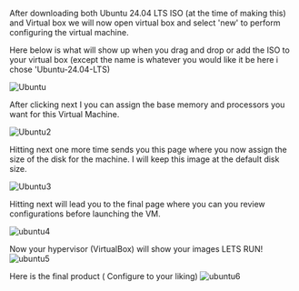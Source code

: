 After downloading both Ubuntu 24.04 LTS ISO (at the time of making this) and Virtual box we will now open virtual box and select 'new' to perform configuring the virtual machine. 


Here below is what will show up when you drag and drop or add the ISO to your virtual box (except the name is whatever you would like it be here i chose 'Ubuntu-24.04-LTS)


![Ubuntu](https://github.com/user-attachments/assets/c9bdfa88-efc0-4015-99da-05a663b2d633)


After clicking next I you can assign the base memory and processors you want for this Virtual Machine. 

![Ubuntu2](https://github.com/user-attachments/assets/9f65bf68-8d05-4b81-8faf-76f80be19613)


Hitting next one more time sends you this page where you now assign the size of the disk for the machine.  I will keep this image at the default disk size.

![Ubuntu3](https://github.com/user-attachments/assets/c17c6d37-0afe-4744-b339-d7259287d830)


Hitting next will lead you to the final page where you can you review configurations before launching the VM. 

![ubuntu4](https://github.com/user-attachments/assets/24e81738-b78e-44d5-8e13-65a5422beb3d)


Now your hypervisor (VirtualBox) will show your images LETS RUN!
![ubuntu5](https://github.com/user-attachments/assets/046a3221-7937-4a3d-80af-5955af0309ca)


Here is the final product ( Configure to your liking) 
![ubuntu6](https://github.com/user-attachments/assets/788ae7d6-579d-4e07-9bf5-459af572712a)

 
